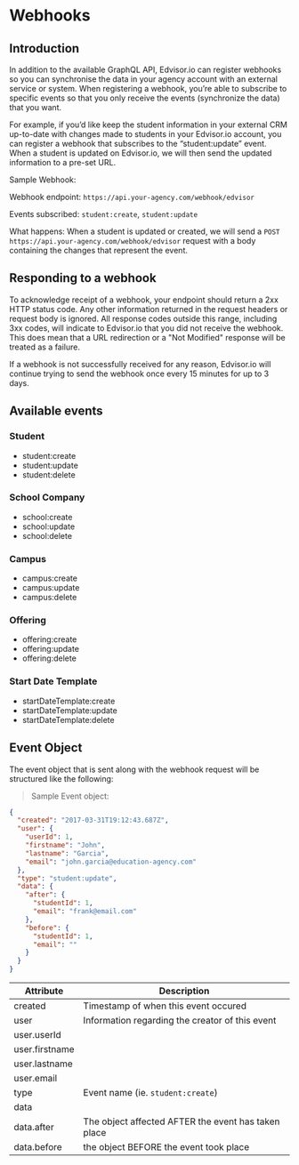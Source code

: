 # Webhooks

## Introduction

In addition to the available GraphQL API, Edvisor.io can register webhooks so you can 
synchronise the data in your agency account with an external service or system. When 
registering a webhook, you’re able to subscribe to specific events so that you only 
receive the events (synchronize the data) that you want. 

For example, if you’d like keep the student information in your external CRM up-to-date with 
changes made to students in your Edvisor.io account, you can register a webhook that 
subscribes to the “student:update” event.  When a student is updated on Edvisor.io, we will 
then send the updated information to a pre-set URL.

Sample Webhook:

Webhook endpoint: `https://api.your-agency.com/webhook/edvisor`

Events subscribed: `student:create`, `student:update`

What happens: When a student is updated or created, we will send a `POST https://api.your-agency.com/webhook/edvisor` request with a body containing the changes that represent the event.

## Responding to a webhook

To acknowledge receipt of a webhook, your endpoint should return a 2xx HTTP status code. Any 
other information returned in the request headers or request body is ignored. All response 
codes outside this range, including 3xx codes, will indicate to Edvisor.io that you did not 
receive the webhook. This does mean that a URL redirection or a "Not Modified" response will 
be treated as a failure.

If a webhook is not successfully received for any reason, Edvisor.io will continue trying 
to send the webhook once every 15 minutes for up to 3 days. 

## Available events

### Student

* student:create
* student:update
* student:delete

### School Company

* school:create
* school:update
* school:delete

### Campus

* campus:create
* campus:update
* campus:delete

### Offering

* offering:create
* offering:update
* offering:delete

### Start Date Template

* startDateTemplate:create
* startDateTemplate:update
* startDateTemplate:delete

## Event Object

The event object that is sent along with the webhook request will be structured like the following:

> Sample Event object:

```json
{
  "created": "2017-03-31T19:12:43.687Z",
  "user": {
    "userId": 1,
    "firstname": "John",
    "lastname": "Garcia",
    "email": "john.garcia@education-agency.com"
  },
  "type": "student:update",
  "data": {
    "after": {
      "studentId": 1,
      "email": "frank@email.com"
    },
    "before": {
      "studentId": 1,
      "email": ""
    }
  }
}
```

Attribute | Description
--- | ---
created | Timestamp of when this event occured
user | Information regarding the creator of this event
user.userId | 
user.firstname | 
user.lastname | 
user.email | 
type | Event name (ie. `student:create`)
data | 
data.after | The object affected AFTER the event has taken place
data.before | the object BEFORE the event took place

